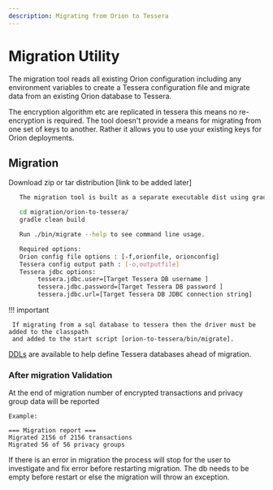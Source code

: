 ```yaml
---
description: Migrating from Orion to Tessera
---
```


# Migration Utility

The migration tool reads all existing Orion configuration including any environment variables to create a Tessera configuration file and migrate data from an existing Orion database to Tessera.

The encryption algorithm etc are replicated in tessera this means no re-encryption is required. The tool doesn't provide a means for migrating from one set of keys to another. Rather it allows you to use your existing keys for Orion deployments.

## Migration

Download zip or tar distribution [link to be added later]

```bash
   The migration tool is built as a separate executable dist using gradle only.

   cd migration/orion-to-tessera/
   gradle clean build

   Run ./bin/migrate --help to see command line usage.

   Required options:
   Orion config file options : [-f,orionfile, orionconfig]
   Tessera config output path : [-o,outputfile]
   Tessera jdbc options:
        tessera.jdbc.user=[Target Tessera DB username ]
        tessera.jdbc.password=[Target Tessera DB password ]
        tessera.jdbc.url=[Target Tessera DB JDBC connection string]
 ```

!!! important

     If migrating from a sql database to tessera then the driver must be added to the classpath
     and added to the start script [orion-to-tessera/bin/migrate].

[DDLs](https://github.com/jpmorganchase/tessera/tree/master/ddls/create-table) are available to help define Tessera databases ahead of migration.

### After migration Validation

At the end of migration number of encrypted transactions and privacy group data will be reported

```text
Example:

=== Migration report ===
Migrated 2156 of 2156 transactions
Migrated 56 of 56 privacy groups
```

If there is an error in migration the process will stop for the user to investigate and fix error before
restarting migration. The db needs to be empty before restart or else the migration will throw an exception.

<!--links-->
[building Tessera from source]: https://github.com/ConsenSys/tessera#building-tessera-from-source
[configuration file]: ../../Reference/SampleConfiguration.md#jdbc
